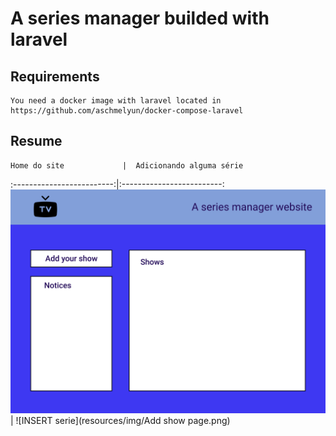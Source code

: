 # A series manager builded with laravel
## Requirements
    You need a docker image with laravel located in https://github.com/aschmelyun/docker-compose-laravel
## Resume
    Home do site             |  Adicionando alguma série
:-------------------------:|:-------------------------:
![Home](resources/img/Home.png)  |  ![INSERT serie](resources/img/Add show page.png)
